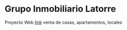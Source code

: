 # Grupo Inmobiliario Latorre
Proyecto Web
[link](https://grupoinmobiliariolatorre.com)
venta de casas, apartamentos, locales


